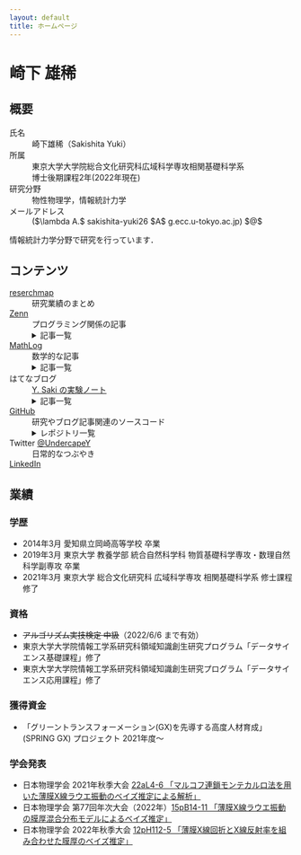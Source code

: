 ```yaml
---
layout: default
title: ホームページ
---
```


# 崎下 雄稀

## 概要

<dl>
<dt>氏名</dt>
<dd>崎下雄稀（Sakishita Yuki）</dd>
<dt>所属</dt>
<dd>東京大学大学院総合文化研究科広域科学専攻相関基礎科学系<br>
博士後期課程2年(2022年現在)</dd>
<dt>研究分野</dt>
<dd>物性物理学，情報統計力学</dd>
<dt>メールアドレス</dt>
<dd> ($\lambda A.$ sakishita-yuki26 $A$ g.ecc.u-tokyo.ac.jp) $@$ </dd>
</dl>

情報統計力学分野で研究を行っています．

## コンテンツ

<dl>
<dt><a href="https://researchmap.jp/yuki_sakishita">reserchmap</a></dt>
<dd>研究業績のまとめ</dd>
<dt><a href="https://zenn.dev/ysaki51">Zenn</a></dt>
<dd>プログラミング関係の記事</dd>
<dd>
<details>
<summary>記事一覧</summary>
<div>
<ul>
<li><a href="https://zenn.dev/ysaki51/articles/45d180e3755410">C#におけるベクトル的データ構造のパフォーマンス比較①</a></li>
<li><a href="https://zenn.dev/ysaki51/articles/47122564898e5d">C#におけるベクトル的データ構造のパフォーマンス比較②</a></li>
</ul>
</div>
</details>
</dd>
<dt><a href="https://mathlog.info/users/2173/articles">MathLog</a></dt>
<dd>数学的な記事</dd>
<dd>
<details>
<summary>記事一覧</summary>
<div>
<ul>
<li><a href="https://mathlog.info/articles/2644">傾きを共有して切片が異なるデータ列の線形回帰</a></li>
<li><a href="https://mathlog.info/articles/2936">相関係数と線形回帰の関係</a></li>
<li><a href="https://mathlog.info/articles/3146">2点の最短経路が直線であることを変分法で示す</a></li>
</ul>
</div>
</details>
</dd>
<dt>はてなブログ</dt>
<dd><a href="https://undercapey.hatenablog.com/">Y. Saki の実験ノート</a></dd>
<dd>
<details>
<summary>記事一覧</summary>
<div>
<ul>
<li><a
href="https://undercapey.hatenablog.com/entry/2022/08/22/154815">2重の三角関数の級数展開とBessel関数とJosephson効果</a>
</li>
</ul>
</div>
</details>
</dd>
<dt><a href="https://github.com/Y-Saki26">GitHub</a></dt>
<dd>研究やブログ記事関連のソースコード</dd>
<dd>
<details>
<summary>レポジトリ一覧</summary>
<div>
<ul>
<li><a href="https://github.com/Y-Saki26/pages">pages</a><br>
本サイト</li>
<li><a href="https://github.com/Y-Saki26/memorandum">memorandum</a><br>
備忘録用コード集
<ul>
<li><a href="https://github.com/Y-Saki26/memorandum/tree/main/SimpleNeuralNet-hands-on"
title="SimpleNeuralNet-hands-onn">SimpleNeuralNet-hands-on</a><br>
skleran風APIラッパー skorch を用いた PyTorch によるニューラルネットの構築・学習・検証の覚書</li>
</ul>
</li>
<li><a href="https://github.com/Y-Saki26/benchmarks">benchmarks</a><br>
ベンチマーク集
<ul>
<li><a href="https://github.com/Y-Saki26/benchmarks/tree/main/Benchmark/Vectors"
title="Vectors">Vectors</a><br>
C# で数個の要素をベクトル的演算したときの比較<br>
<a href="https://zenn.dev/ysaki51/articles/45d180e3755410">Zennの記事</a> 参照．
</li>
</ul>
</li>
<li><a href="https://github.com/Y-Saki26/remcmc">remcmc</a><br>
レプリカ交換MCMCの計算(開発中)</li>
</ul>
</div>
</details>
</dd>
<dt>Twitter <a href="https://twitter.com/UndercapeY">@UndercapeY</a></dt>
<dd>日常的なつぶやき</dd>
<dt><a href="https://www.linkedin.com/in/yuki-sakishita">LinkedIn</a></dt>
</dl>

## 業績

### 学歴

-   2014年3月 愛知県立岡崎高等学校 卒業
-   2019年3月 東京大学 教養学部 統合自然科学科 物質基礎科学専攻・数理自然科学副専攻 卒業
-   2021年3月 東京大学 総合文化研究科 広域科学専攻 相関基礎科学系 修士課程修了

### 資格

-   ~~アルゴリズム実技検定 中級~~（2022/6/6 まで有効）
-   東京大学大学院情報工学系研究科領域知識創生研究プログラム「データサイエンス基礎課程」修了
-   東京大学大学院情報工学系研究科領域知識創生研究プログラム「データサイエンス応用課程」修了

### 獲得資金

-   「グリーントランスフォーメーション(GX)を先導する高度人材育成」(SPRING GX) プロジェクト 2021年度～

### 学会発表

-   日本物理学会 2021年秋季大会  [22aL4-6 「マルコフ連鎖モンテカルロ法を用いた薄膜X線ラウエ振動のベイズ推定による解析」](https://w4.gakkai-web.net/jps_search/2021au/data/html/program11.html#:~:text=%E3%83%9E%E3%83%AB%E3%82%B3%E3%83%95%E9%80%A3%E9%8E%96%E3%83%A2%E3%83%B3%E3%83%86%E3%82%AB%E3%83%AB%E3%83%AD%E6%B3%95%E3%82%92%E7%94%A8%E3%81%84%E3%81%9F%E8%96%84%E8%86%9CX%E7%B7%9A%E3%83%A9%E3%82%A6%E3%82%A8%E6%8C%AF%E5%8B%95%E3%81%AE%E3%83%99%E3%82%A4%E3%82%BA%E6%8E%A8%E5%AE%9A%E3%81%AB%E3%82%88%E3%82%8B%E8%A7%A3%E6%9E%90)
-   日本物理学会 第77回年次大会（2022年）[15pB14-11 「薄膜X線ラウエ振動の膜厚混合分布モデルによるベイズ推定」](https://onsite.gakkai-web.net/jps/jps_search/2022sp/data2/html/program11.html#:~:text=%E8%96%84%E8%86%9CX%E7%B7%9A%E3%83%A9%E3%82%A6%E3%82%A8%E6%8C%AF%E5%8B%95%E3%81%AE%E8%86%9C%E5%8E%9A%E6%B7%B7%E5%90%88%E5%88%86%E5%B8%83%E3%83%A2%E3%83%87%E3%83%AB%E3%81%AB%E3%82%88%E3%82%8B%E3%83%99%E3%82%A4%E3%82%BA%E6%8E%A8%E5%AE%9A)
-   日本物理学会 2022年秋季大会  [12pH112-5 「薄膜X線回折とX線反射率を組み合わせた膜厚のベイズ推定」](https://onsite.gakkai-web.net/jps/jps_search/2022au/data2/html/program11.html#j12pH112:~:text=%E8%96%84%E8%86%9CX%E7%B7%9A%E5%9B%9E%E6%8A%98%E3%81%A8X%E7%B7%9A%E5%8F%8D%E5%B0%84%E7%8E%87%E3%82%92%E7%B5%84%E3%81%BF%E5%90%88%E3%82%8F%E3%81%9B%E3%81%9F%E8%86%9C%E5%8E%9A%E3%81%AE%E3%83%99%E3%82%A4%E3%82%BA%E6%8E%A8%E5%AE%9A)
